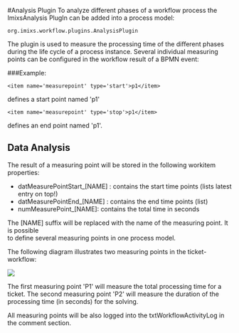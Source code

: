 #Analysis Plugin 
To analyze different phases of a workflow process the ImixsAnalysis PlugIn can be added into a process model:


    org.imixs.workflow.plugins.AnalysisPlugin
    
The plugin is used to measure the processing time of the different phases during the life cycle of a process instance. Several individual measuring points can be configured in the workflow result of a BPMN event:


###Example:

    <item name='measurepoint' type='start'>p1</item> 

defines a start point named 'p1'

    <item name='measurepoint' type='stop'>p1</item> 

defines an end point named 'p1'. 

## Data Analysis 
The result of a measuring point will be stored in the following workitem properties:

  * datMeasurePointStart_[NAME] : contains the start time points (lists latest entry on top!)
  * datMeasurePointEnd_[NAME] : contains the end time points (list)
  * numMeasurePoint_[NAME]: contains the total time in seconds

The [NAME] suffix will be replaced with the name of the measuring point. It is possible  
 to define several measuring points in one process model.
  
The following diagram illustrates two measuring points in the ticket-workflow:


<img src="../../images/analysisplugin.png"/>  


The first measuring point 'P1' will measure the total processing time for a ticket. The second measuring point 'P2' will measure the duration of the processing time (in seconds) for the solving.


All measuring points will be also logged into the txtWorkflowActivityLog in the comment section.



